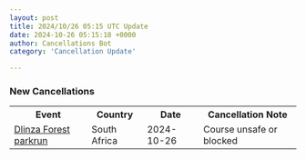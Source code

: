```yaml
---
layout: post
title: 2024/10/26 05:15 UTC Update
date: 2024-10-26 05:15:18 +0000
author: Cancellations Bot
category: 'Cancellation Update'

---
```


<h3>New Cancellations</h3>
<div class='hscrollable'>
<table style='width: 100%'>
    <tr>
        <th>Event</th>
        <th>Country</th>
        <th>Date</th>
        <th>Cancellation Note</th>
    </tr>
    <tr>
        <td><a href="https://www.parkrun.co.za/dlinzaforest">Dlinza Forest parkrun</a></td>
        <td>South Africa</td>
        <td>2024-10-26</td>
        <td>Course unsafe or blocked</td>
    </tr>
</table>
</div>
